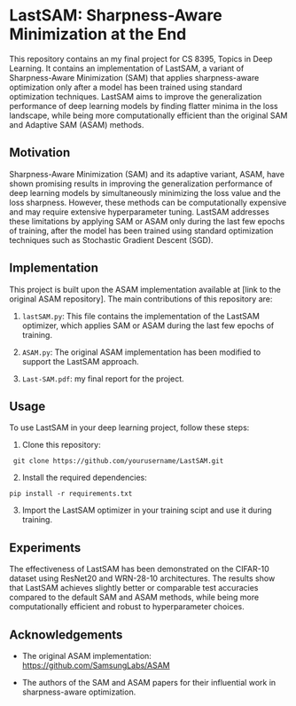 # LastSAM: Sharpness-Aware Minimization at the End

This repository contains an my final project for CS 8395, Topics in Deep Learning. It contains an implementation of LastSAM, a variant of Sharpness-Aware Minimization (SAM) that applies sharpness-aware optimization only after a model has been trained using standard optimization techniques. LastSAM aims to improve the generalization performance of deep learning models by finding flatter minima in the loss landscape, while being more computationally efficient than the original SAM and Adaptive SAM (ASAM) methods. 

## Motivation

Sharpness-Aware Minimization (SAM) and its adaptive variant, ASAM, have shown promising results in improving the generalization performance of deep learning models by simultaneously minimizing the loss value and the loss sharpness. However, these methods can be computationally expensive and may require extensive hyperparameter tuning. LastSAM addresses these limitations by applying SAM or ASAM only during the last few epochs of training, after the model has been trained using standard optimization techniques such as Stochastic Gradient Descent (SGD).

## Implementation

This project is built upon the ASAM implementation available at [link to the original ASAM repository]. The main contributions of this repository are:

1. `lastSAM.py`: This file contains the implementation of the LastSAM optimizer, which applies SAM or ASAM during the last few epochs of training.

2. `ASAM.py`: The original ASAM implementation has been modified to support the LastSAM approach.

3. `Last-SAM.pdf`: my final report for the project.
## Usage

To use LastSAM in your deep learning project, follow these steps:

1. Clone this repository:

``` git clone https://github.com/yourusername/LastSAM.git```

2. Install the required dependencies:

```pip install -r requirements.txt```

3.  Import the LastSAM optimizer in your training scipt and use it during training.

## Experiments
The effectiveness of LastSAM has been demonstrated on the CIFAR-10 dataset using ResNet20 and WRN-28-10 architectures. The results show that LastSAM achieves slightly better or comparable test accuracies compared to the default SAM and ASAM methods, while being more computationally efficient and robust to hyperparameter choices.

## Acknowledgements

- The original ASAM implementation: https://github.com/SamsungLabs/ASAM

- The authors of the SAM and ASAM papers for their influential work in sharpness-aware optimization.
